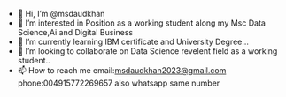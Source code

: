 - 👋 Hi, I’m @msdaudkhan
- 👀 I’m interested in Position as a working student along 
my Msc Data Science,Ai and Digital Business
- 🌱 I’m currently learning IBM certificate and University Degree...
- 💞️ I’m looking to collaborate on Data Science revelent field as a 
working student..
- 📫 How to reach me email:msdaudkhan2023@gmail.com
phone:004915772269657   also whatsapp same number

<!---
msdaudkhan/msdaudkhan is a ✨ special ✨ repository because its `README.md` (this file) appears on your GitHub profile.
You can click the Preview link to take a look at your changes.
--->
